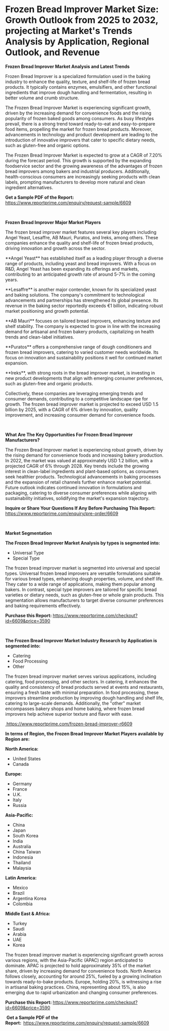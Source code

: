 <p><h1>Frozen Bread Improver Market Size: Growth Outlook from 2025 to 2032, projecting at Market's Trends Analysis by Application, Regional Outlook, and Revenue</h1></p><p><strong>Frozen Bread Improver Market Analysis and Latest Trends</strong></p>
<p><p>Frozen Bread Improver is a specialized formulation used in the baking industry to enhance the quality, texture, and shelf-life of frozen bread products. It typically contains enzymes, emulsifiers, and other functional ingredients that improve dough handling and fermentation, resulting in better volume and crumb structure. </p><p>The Frozen Bread Improver Market is experiencing significant growth, driven by the increasing demand for convenience foods and the rising popularity of frozen baked goods among consumers. As busy lifestyles prevail, there is a strong trend toward ready-to-eat and easy-to-prepare food items, propelling the market for frozen bread products. Moreover, advancements in technology and product development are leading to the introduction of innovative improvers that cater to specific dietary needs, such as gluten-free and organic options.</p><p>The Frozen Bread Improver Market is expected to grow at a CAGR of 7.20% during the forecast period. This growth is supported by the expanding foodservice sector and the growing awareness of the advantages of frozen bread improvers among bakers and industrial producers. Additionally, health-conscious consumers are increasingly seeking products with clean labels, prompting manufacturers to develop more natural and clean ingredient alternatives.</p></p>
<p><strong>Get a Sample PDF of the Report:&nbsp;</strong> <a href="https://www.reportprime.com/enquiry/request-sample/6609?utm_campaign=4604&utm_medium=2&utm_source=Github&utm_content=ia&utm_term=16052025&utm_id=frozen-bread-improver">https://www.reportprime.com/enquiry/request-sample/6609</a></p>
<p>&nbsp;</p>
<p><strong>Frozen Bread Improver Major Market Players</strong></p>
<p><p>The frozen bread improver market features several key players including Angel Yeast, Lesaffre, AB Mauri, Puratos, and Ireks, among others. These companies enhance the quality and shelf-life of frozen bread products, driving innovation and growth across the sector.</p><p>**Angel Yeast** has established itself as a leading player through a diverse range of products, including yeast and bread improvers. With a focus on R&D, Angel Yeast has been expanding its offerings and markets, contributing to an anticipated growth rate of around 5-7% in the coming years.</p><p>**Lesaffre** is another major contender, known for its specialized yeast and baking solutions. The company's commitment to technological advancements and partnerships has strengthened its global presence. Its revenue in the baking sector reportedly exceeds €1 billion, indicating robust market positioning and growth potential.</p><p>**AB Mauri** focuses on tailored bread improvers, enhancing texture and shelf stability. The company is expected to grow in line with the increasing demand for artisanal and frozen bakery products, capitalizing on health trends and clean-label initiatives.</p><p>**Puratos** offers a comprehensive range of dough conditioners and frozen bread improvers, catering to varied customer needs worldwide. Its focus on innovation and sustainability positions it well for continued market expansion.</p><p>**Ireks**, with strong roots in the bread improver market, is investing in new product developments that align with emerging consumer preferences, such as gluten-free and organic products.</p><p>Collectively, these companies are leveraging emerging trends and consumer demands, contributing to a competitive landscape ripe for growth. The frozen bread improver market is projected to exceed USD 1.5 billion by 2025, with a CAGR of 6% driven by innovation, quality improvement, and increasing consumer demand for convenience foods.</p></p>
<p>&nbsp;</p>
<p><strong>What Are The Key Opportunities For Frozen Bread Improver Manufacturers?</strong></p>
<p><p>The Frozen Bread Improver market is experiencing robust growth, driven by the rising demand for convenience foods and increasing bakery production. In 2022, the market was valued at approximately USD 1.2 billion, with a projected CAGR of 6% through 2028. Key trends include the growing interest in clean-label ingredients and plant-based options, as consumers seek healthier products. Technological advancements in baking processes and the expansion of retail channels further enhance market potential. Future outlook indicates continued innovation in formulations and packaging, catering to diverse consumer preferences while aligning with sustainability initiatives, solidifying the market's expansion trajectory.</p></p>
<p><strong>Inquire or Share Your Questions If Any Before Purchasing This Report:</strong> <a href="https://www.reportprime.com/enquiry/pre-order/6609?utm_campaign=4604&utm_medium=2&utm_source=Github&utm_content=ia&utm_term=16052025&utm_id=frozen-bread-improver">https://www.reportprime.com/enquiry/pre-order/6609</a></p>
<p>&nbsp;</p>
<p><strong>Market Segmentation</strong></p>
<p><strong>The Frozen Bread Improver Market Analysis by types is segmented into:</strong></p>
<p><ul><li>Universal Type</li><li>Special Type</li></ul></p>
<p><p>The frozen bread improver market is segmented into universal and special types. Universal frozen bread improvers are versatile formulations suitable for various bread types, enhancing dough properties, volume, and shelf life. They cater to a wide range of applications, making them popular among bakers. In contrast, special type improvers are tailored for specific bread varieties or dietary needs, such as gluten-free or whole grain products. This segmentation allows manufacturers to target diverse consumer preferences and baking requirements effectively.</p></p>
<p><strong>Purchase this Report:&nbsp;</strong><a href="https://www.reportprime.com/checkout?id=6609&price=3590&utm_campaign=4604&utm_medium=2&utm_source=Github&utm_content=ia&utm_term=16052025&utm_id=frozen-bread-improver">https://www.reportprime.com/checkout?id=6609&price=3590</a></p>
<p>&nbsp;</p>
<p><strong>The Frozen Bread Improver Market Industry Research by Application is segmented into:</strong></p>
<p><ul><li>Catering</li><li>Food Processing</li><li>Other</li></ul></p>
<p><p>The frozen bread improver market serves various applications, including catering, food processing, and other sectors. In catering, it enhances the quality and consistency of bread products served at events and restaurants, ensuring a fresh taste with minimal preparation. In food processing, these improvers streamline production by improving dough handling and shelf life, catering to large-scale demands. Additionally, the "other" market encompasses bakery shops and home baking, where frozen bread improvers help achieve superior texture and flavor with ease.</p></p>
<p><a href="https://www.reportprime.com/frozen-bread-improver-r6609?utm_campaign=4604&utm_medium=2&utm_source=Github&utm_content=ia&utm_term=16052025&utm_id=frozen-bread-improver">&nbsp;https://www.reportprime.com/frozen-bread-improver-r6609</a></p>
<p><strong>In terms of Region, the Frozen Bread Improver Market Players available by Region are:</strong></p>
<p>
    <p> <strong> North America: </strong>
        <ul>
            <li>United States</li>
            <li>Canada</li>
        </ul>
        </p> 
    <p> <strong> Europe: </strong>
        <ul>
            <li>Germany</li>
            <li>France</li>
            <li>U.K.</li>
            <li>Italy</li>
            <li>Russia</li>
        </ul>
        </p> 
    <p> <strong> Asia-Pacific: </strong>
        <ul>
            <li>China</li>
            <li>Japan</li>
            <li>South Korea</li>
            <li>India</li>
            <li>Australia</li>
            <li>China Taiwan</li>
            <li>Indonesia</li>
            <li>Thailand</li>
            <li>Malaysia</li>
        </ul>
        </p> 
    <p> <strong> Latin America: </strong>
        <ul>
            <li>Mexico</li>
            <li>Brazil</li>
            <li>Argentina Korea</li>
            <li>Colombia</li>
        </ul>
        </p> 
    <p> <strong> Middle East & Africa: </strong>
        <ul>
            <li>Turkey</li>
            <li>Saudi</li>
            <li>Arabia</li>
            <li>UAE</li>
            <li>Korea</li>
        </ul>
    </p>
    </p>
<p><p>The frozen bread improver market is experiencing significant growth across various regions, with the Asia-Pacific (APAC) region anticipated to dominate. APAC is projected to hold approximately 35% of the market share, driven by increasing demand for convenience foods. North America follows closely, accounting for around 25%, fueled by a growing inclination towards ready-to-bake products. Europe, holding 20%, is witnessing a rise in artisanal baking practices. China, representing about 15%, is also emerging due to rapid urbanization and changing consumer preferences.</p></p>
<p><strong>Purchase this Report: </strong><a href="https://www.reportprime.com/checkout?id=6609&price=3590&utm_campaign=4604&utm_medium=2&utm_source=Github&utm_content=ia&utm_term=16052025&utm_id=frozen-bread-improver">https://www.reportprime.com/checkout?id=6609&price=3590</a></p>
<p>&nbsp;<strong>Get a Sample PDF of the Report:&nbsp;&nbsp;</strong><a href="https://www.reportprime.com/enquiry/request-sample/6609?utm_campaign=4604&utm_medium=2&utm_source=Github&utm_content=ia&utm_term=16052025&utm_id=frozen-bread-improver">https://www.reportprime.com/enquiry/request-sample/6609</a></p>
<p><strong></strong></p>
<p><p></p><p></p><p></p></p>